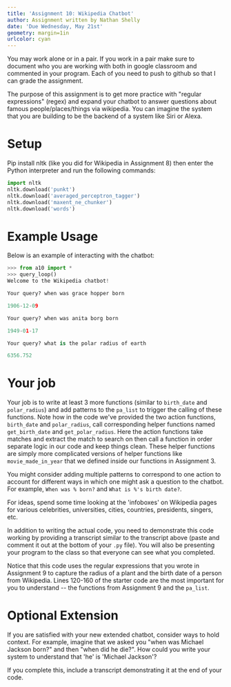 ```yaml
---
title: 'Assignment 10: Wikipedia Chatbot'
author: Assignment written by Nathan Shelly
date: 'Due Wednesday, May 21st'
geometry: margin=1in
urlcolor: cyan
---
```


You may work alone or in a pair. If you work in a pair make sure to document who you are working with both in google classroom and commented in your program.  Each of you need to push to github so that I can grade the assignment.  

The purpose of this assignment is to get more practice with "regular expressions" (regex) and expand your chatbot to answer questions about famous people/places/things via wikipedia. You can imagine the system that you are building to be the backend of a system like Siri or Alexa.

# Setup

Pip install nltk (like you did for Wikipedia in Assignment 8) then enter the Python interpreter and run the following commands:

```python
import nltk
nltk.download('punkt')
nltk.download('averaged_perceptron_tagger')
nltk.download('maxent_ne_chunker')
nltk.download('words')
```

# Example Usage

Below is an example of interacting with the chatbot:

```python
>>> from a10 import *
>>> query_loop()
Welcome to the Wikipedia chatbot!

Your query? when was grace hopper born

1906-12-09

Your query? when was anita borg born

1949-01-17

Your query? what is the polar radius of earth

6356.752
```

# Your job

Your job is to write at least 3 more functions (similar to `birth_date` and `polar_radius`) and add patterns to the `pa_list` to trigger the calling of these functions. Note how in the code we've provided the two action functions, `birth_date` and `polar_radius`, call corresponding helper functions named `get_birth_date` and `get_polar_radius`. Here the action functions take matches and extract the match to search on then call a function in order separate logic in our code and keep things clean. These helper functions are simply more complicated versions of helper functions like `movie_made_in_year` that we defined inside our functions in Assignment 3.

You might consider adding multiple patterns to correspond to one action to account for different ways in which one might ask a question to the chatbot. For example, `When was % born?` and `What is %'s birth date?`.

For ideas, spend some time looking at the 'infoboxes' on Wikipedia pages for various celebrities, universities, cities, countries, presidents, singers, etc.

In addition to writing the actual code, you need to demonstrate this code working by providing a transcript similar to the transcript above (paste and comment it out at the bottom of your `.py` file).  You will also be presenting your program to the class so that everyone can see what you completed.

Notice that this code uses the regular expressions that you wrote in Assignment 9 to capture the radius of a plant and the birth date of a person from Wikipedia. Lines 120-160 of the starter code are the most important for you to understand -- the functions from Assignment 9 and the `pa_list`.

# Optional Extension

If you are satisfied with your new extended chatbot, consider ways to hold context. For example, imagine that we asked you "when was Michael Jackson born?" and then "when did he die?". How could you write your system to understand that 'he' is 'Michael Jackson'?

If you complete this, include a transcript demonstrating it at the end of your code.
